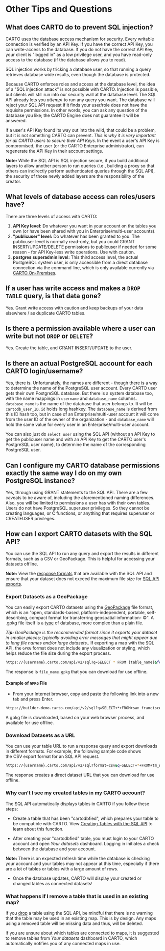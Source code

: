 # Other Tips and Questions

## What does CARTO do to prevent SQL injection?

CARTO uses the database access mechanism for security. Every writable connection is verified by an API Key. If you have the correct API Key, you can write-access to the database. If you do not have the correct API Key, your client is "logged in" as a low privilege user, and you have read-only access to the database (if the database allows you to read).

SQL injection works by tricking a database user, so that running a query retrieves database wide results, even though the database is protected.

Because CARTO enforces roles and access at the database level, the idea of a "SQL injection attack" is not possible with CARTO. Injection is possible, but clients will still run into our security wall at the database level. The SQL API already lets you _attempt_ to run any query you want. The database will reject your SQL API request if it finds your user/role does not have the requisite permissions. In other words, you can ask any question of the database you like; the CARTO Engine does not guarantee it will be answered.

If a user's API Key found its way out into the wild, that could be a problem, but it is not something CARTO can prevent. _This is why it is very important for all CARTO users to secure their API Keys_. In the event a user's API Key is compromised, the user (or the CARTO Enterprise administrator), can regenerate the API Key in their account settings.

**Note:** While the SQL API is SQL injection secure, if you build additional layers to allow another person to run queries (i.e., building a proxy so that others can indirectly perform authenticated queries through the SQL API), the security of those newly added layers are the responsibility of the creator.

## What levels of database access can roles/users have?

There are three levels of access with CARTO:

1. __API Key level:__ Do whatever you want in your account on the tables you own (or have been shared with you in Enterprise/multi-user accounts).
2. __"publicuser" level:__ Do whatever has been granted to you. The publicuser level is normally read-only, but you could GRANT INSERT/UPDATE/DELETE permissions to publicuser if needed for some reason - for API Key-less write operations. Use with caution.
3. __postgres superadmin level:__ This third access level, the actual PostgreSQL system user, is only accessible from a direct database connection via the command line, which is only available currently via [CARTO On-Premises](https://carto.com/on-premises/).

## If a user has write access and makes a `DROP TABLE` query, is that data gone?

Yes. Grant write access with caution and keep backups of your data elsewhere / as duplicate CARTO tables.

## Is there a permission available where a user can write but not `DROP` or `DELETE`?

Yes. Create the table, and GRANT INSERT/UPDATE to the user.

## Is there an actual PostgreSQL account for each CARTO login/username?

Yes, there is. Unfortunately, the names are different - though there is a way to determine the name of the PostgreSQL user account. Every CARTO user gets their own PostgreSQL database. But there is a system database too, with the name mappings in `username` and `database_name` columns. `database_name` is the name of the database that user belongs to. It will be `cartodb_user_ID`. `id` holds long hashkey. The `database_name` is derived from this ID hash too, but in case of an Enterprise/multi-user account it will come from the user ID of the owner of the organization - and `database_name` will hold the same value for every user in an Enterprise/multi-user account.

You can also just do `select user` using the SQL API (without an API Key to get the publicuser name and with an API Key to get the CARTO user's PostgreSQL user name), to determine the name of the corresponding PostgreSQL user.

## Can I configure my CARTO database permissions exactly the same way I do on my own PostgreSQL instance?

Yes, through using GRANT statements to the SQL API. There are a few caveats to be aware of, including the aforementioned naming differences. Also, you will be limited to permissions a user has with their own tables. Users do not have PostgreSQL superuser privileges. So they cannot be creating languages, or C functions, or anything that requires superuser or CREATEUSER privileges.

## How can I export CARTO datasets with the SQL API?

You can use the SQL API to run any query and export the results in different formats, such as a CSV or GeoPackage. This is helpful for accessing your datasets offline.

**Note:** View the [response formats](https://carto.com/docs/carto-engine/sql-api/making-calls/#response-formats) that are available with the SQL API and ensure that your dataset does not exceed the maximum file size for [SQL API exports](https://carto.com/docs/faqs/carto-engine-usage-limits/#sql-api-limits).

### Export Datasets as a GeoPackage

You can easily export CARTO datasets using the [GeoPackage](http://www.geopackage.org/) file format, which is an "open, standards-based, platform-independent, portable, self-describing, compact format for transferring geospatial information- &copy;". A .gpkg file itself is a [type](http://www.geopackage.org/spec/#table_column_data_types) of database, more complex than a plain file.

_**Tip:** GeoPackage is the recommended format since it exports your dataset in smaller pieces;  typically avoiding error messages that might appear due to long file names and/or large datasets._. If exporting a map with the SQL API, the `GPKG` format does not include any visualization or styling, which helps reduce the file size during the export process.

```bash
https://{username}.carto.com/api/v2/sql?q=SELECT * FROM {table_name}&format=gpkg&filename={file_name}.gpkg
```

The response is `file_name.gpkg` that you can download for use offline.

#### Example of `GPKG` File

- From your Internet browser, copy and paste the following link into a new tab and press Enter.

```bash
https://builder-demo.carto.com/api/v2/sql?q=SELECT+*+FROM+san_francisco_airbnbs&format=gpkg&filename=san_francisco_airbnbs.gpkg
```

A gpkg file is downloaded, based on your web browser process, and available for use offline.


### Download Datasets as a URL

You can use your table URL to run a response query and export downloads in different formats. For example, the following sample code shows the CSV export format for an SQL API request.


```bash
https://{username}.carto.com/api/v2/sql?format=csv&q=SELECT+*+FROM+tm_world_borders_sim
```

The response creates a direct dataset URL that you can download for use offline.

### Why can't I see my created tables in my CARTO account?

The SQL API automatically displays tables in CARTO if you follow these steps:

- Create a table that has been "cartodbfied", which prepares your table to be compatible with CARTO. View [Creating Tables with the SQL API](https://carto.com/docs/carto-engine/sql-api/creating-tables/#creating-tables-with-the-sql-api) to learn about this function.

- After creating your "cartodbfied" table, you must login to your CARTO account and open _Your datasets_ dashboard. Logging in initiates a check between the database and your account.

**Note:** There is an expected refresh time while the database is checking your account and your tables may not appear at this time, especially if there are a lot of tables or tables with a large amount of rows.

- Once the database updates, CARTO will display your created or changed tables as connected datasets!

### What happens if I remove a table that is used in an existing map?

If you [drop](https://carto.com/docs/carto-engine/sql-api/creating-tables/#remove-a-table) a table using the SQL API, be mindful that there is no warning that the table may be used in an existing map. This is by design. Any maps using a removed table will be missing data and thus, will be deleted.

If you are unsure about which tables are connected to maps, it is suggested to remove tables from _Your datasets_ dashboard in CARTO, which automatically notifies you of any connected maps in use.
